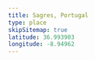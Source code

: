 ```yaml
---
title: Sagres, Portugal
type: place
skipSitemap: true
latitude: 36.993903
longitude: -8.94962
---
```

